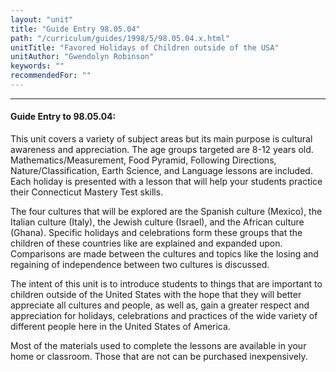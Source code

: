 ```yaml
---
layout: "unit"
title: "Guide Entry 98.05.04"
path: "/curriculum/guides/1998/5/98.05.04.x.html"
unitTitle: "Favored Holidays of Children outside of the USA"
unitAuthor: "Gwendolyn Robinson"
keywords: ""
recommendedFor: ""
---
```

<body>
<hr/>
<h4>
Guide Entry to 98.05.04:
</h4>
This unit covers a variety of subject areas but its main purpose is cultural awareness and appreciation.  The age groups targeted are 8-12 years old.  Mathematics/Measurement, Food Pyramid, Following Directions, Nature/Classification, Earth Science, and Language lessons are included.  Each holiday is presented with a lesson that will help your students practice their Connecticut Mastery Test skills.
<p>
The four cultures that will be explored are the Spanish culture (Mexico), the Italian culture (Italy), the Jewish culture (Israel), and the African culture (Ghana).  Specific holidays and celebrations form these groups that the children of these countries like are explained and expanded upon. Comparisons are made between the cultures and topics like the losing and regaining of independence between two cultures is discussed.
</p>
<p>
The intent of this unit is to introduce students to things that are important to children outside of the United States with the hope that they will better appreciate all cultures and people, as well as, gain a greater respect and appreciation for holidays, celebrations and practices of the wide variety of different people here in the United States of America.
</p>
<p>
Most of the materials used to complete the lessons are available in your home or classroom.  Those that are not can be purchased inexpensively.
</p>
</body>